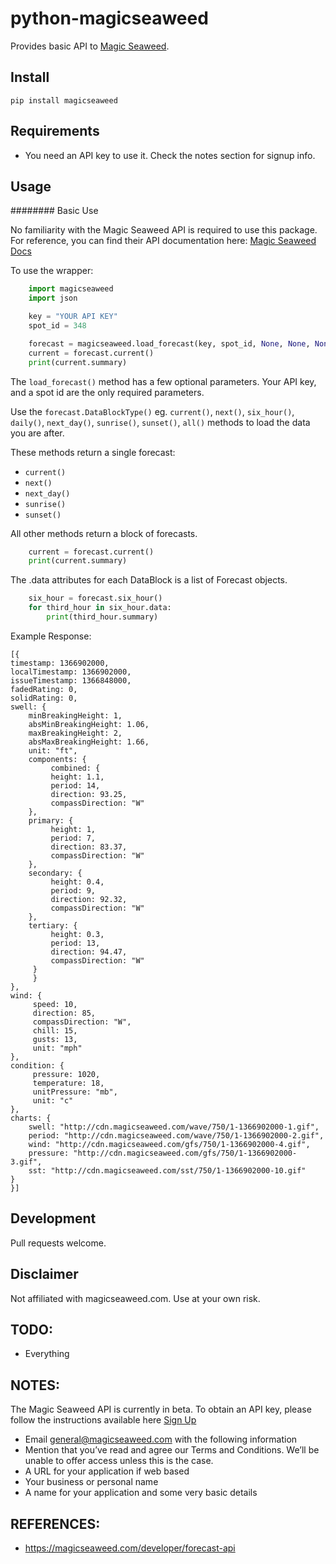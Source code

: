 python-magicseaweed
==============================================================================================================================================================================================

Provides basic API to [Magic Seaweed](https://magicseaweed.com/developer/api).

## Install

`pip install magicseaweed`

## Requirements

- You need an API key to use it. Check the notes section for signup info.

## Usage

######## Basic Use

No familiarity with the Magic Seaweed API is required to use this package. For reference, you can find their API documentation here: [Magic Seaweed Docs](https://magicseaweed.com/developer/forecast-api)

To use the wrapper:

```python
    import magicseaweed
    import json

    key = "YOUR API KEY"
    spot_id = 348

    forecast = magicseaweed.load_forecast(key, spot_id, None, None, None)
    current = forecast.current()
    print(current.summary)
```


The ``load_forecast()`` method has a few optional parameters. Your API key, and a spot id are the only required parameters.

Use the ``forecast.DataBlockType()`` eg. ``current()``, ``next()``, ``six_hour()``, ``daily()``, ``next_day()``, ``sunrise()``, ``sunset()``, ``all()``  methods to load the data you are after.

These methods return a single forecast:
- ``current()``
- ``next()``
- ``next_day()``
- ``sunrise()``
- ``sunset()``

All other methods return a block of forecasts.

```python
    current = forecast.current()
    print(current.summary)
```


The .data attributes for each DataBlock is a list of Forecast objects.

```python
    six_hour = forecast.six_hour()
    for third_hour in six_hour.data:
        print(third_hour.summary)
```

Example Response:
```json5
[{
timestamp: 1366902000,
localTimestamp: 1366902000,
issueTimestamp: 1366848000,
fadedRating: 0,
solidRating: 0,
swell: {
    minBreakingHeight: 1,
    absMinBreakingHeight: 1.06,
    maxBreakingHeight: 2,
    absMaxBreakingHeight: 1.66,
    unit: "ft",
    components: {
         combined: {
         height: 1.1,
         period: 14,
         direction: 93.25,
         compassDirection: "W"
    },
    primary: {
         height: 1,
         period: 7,
         direction: 83.37,
         compassDirection: "W"
    },
    secondary: {
         height: 0.4,
         period: 9,
         direction: 92.32,
         compassDirection: "W"
    },
    tertiary: {
         height: 0.3,
         period: 13,
         direction: 94.47,
         compassDirection: "W"
     }
     }
},
wind: {
     speed: 10,
     direction: 85,
     compassDirection: "W",
     chill: 15,
     gusts: 13,
     unit: "mph"
},
condition: {
     pressure: 1020,
     temperature: 18,
     unitPressure: "mb",
     unit: "c"
},
charts: {
    swell: "http://cdn.magicseaweed.com/wave/750/1-1366902000-1.gif",
    period: "http://cdn.magicseaweed.com/wave/750/1-1366902000-2.gif",
    wind: "http://cdn.magicseaweed.com/gfs/750/1-1366902000-4.gif",
    pressure: "http://cdn.magicseaweed.com/gfs/750/1-1366902000-3.gif",
    sst: "http://cdn.magicseaweed.com/sst/750/1-1366902000-10.gif"
}
}]
```

## Development

Pull requests welcome.

## Disclaimer

Not affiliated with magicseaweed.com. Use at your own risk.

## TODO:
- Everything

## NOTES:

The Magic Seaweed API is currently in beta. To obtain an API key, please follow the instructions available here [Sign Up](https://magicseaweed.com/developer/sign-up)
- Email [general@magicseaweed.com](mailto:general@magicseaweed.com) with the following information
- Mention that you’ve read and agree our Terms and Conditions. We’ll be unable to offer access unless this is the case.
- A URL for your application if web based
- Your business or personal name
- A name for your application and some very basic details

## REFERENCES:
- https://magicseaweed.com/developer/forecast-api
